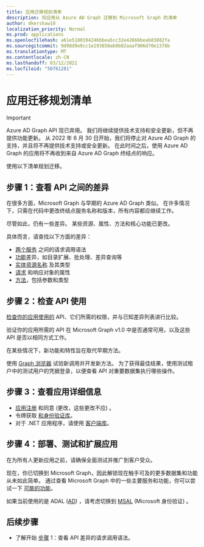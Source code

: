 ```yaml
---
title: 应用迁移规划清单
description: 将应用从 Azure AD Graph 迁移到 Microsoft Graph 的清单
author: dkershaw10
localization_priority: Normal
ms.prod: applications
ms.openlocfilehash: a61e5180194246bbea5cc32e42666beab83882fa
ms.sourcegitcommit: 9d98d9e9cc1e193850ab9b82aaaf906d70e1378b
ms.translationtype: MT
ms.contentlocale: zh-CN
ms.lasthandoff: 03/12/2021
ms.locfileid: "50761281"
---
```

# <a name="app-migration-planning-checklist"></a>应用迁移规划清单

> [!Important]
> Azure AD Graph API 现已弃用。 我们将继续提供技术支持和安全更新，但不再提供功能更新。
> 从 2022 年 6 月 30 日开始，我们将停止对 Azure AD Graph 的支持，并且将不再提供技术支持或安全更新。 在此时间之后，使用 Azure AD Graph 的应用将不再收到来自 Azure AD Graph 终结点的响应。

使用以下清单规划迁移。

## <a name="step-1-review-the-differences-between-the-apis"></a>步骤 1：查看 API 之间的差异

在很多方面，Microsoft Graph 与早期的 Azure AD Graph 类似。 在许多情况下，只需在代码中更改终结点服务名称和版本，所有内容都应继续工作。

尽管如此，仍有一些差异。 某些资源、属性、方法和核心功能已更改。

具体而言，请查找以下方面的差异：

- [两个服务](migrate-azure-ad-graph-request-differences.md) 之间的请求调用语法
- [功能](migrate-azure-ad-graph-feature-differences.md)差异，如目录扩展、批处理、差异查询等
- [实体资源名称](migrate-azure-ad-graph-resource-differences.md) 及其类型
- [请求](migrate-azure-ad-graph-property-differences.md) 和响应对象的属性
- [方法](migrate-azure-ad-graph-method-differences.md)，包括参数和类型

## <a name="step-2-examine-api-use"></a>步骤 2：检查 API 使用

[检查你的应用使用的](migrate-azure-ad-graph-audit-api-use.md) API、它们所需的权限，并与已知差异列表进行比较。  

验证你的应用所需的 API 在 Microsoft Graph v1.0 中是否通常可用，以及这些 API 是否以相同方式工作。

在某些情况下，新功能和特性旨在取代早期方法。

使用 [Graph 浏览器](https://aka.ms/ge) 试验新调用并开发新方法。 为了获得最佳结果，使用测试租户中的测试用户的凭据登录，以便查看 API 对重要数据集执行哪些操作。

## <a name="step-3-review-app-details"></a>步骤 3：查看应用详细信息

- [应用注册](migrate-azure-ad-graph-app-registration.md) 和同意 (更改，这些更改不应) 。
- 令牌获取 [和身份验证库](migrate-azure-ad-graph-authentication-library.md)。
- 对于 .NET 应用程序，请使用 [客户端库](migrate-azure-ad-graph-client-libraries.md)。

## <a name="step-4-deploy-test-and-extend-your-app"></a>步骤 4：部署、测试和扩展应用

在为所有人更新应用之前，请确保全面测试并推广到客户受众。

现在，你已切换到 Microsoft Graph，因此解锁现在触手可及的更多数据集和功能从未如此简单。 通过查看 Microsoft Graph 中的一些主要服务和功能，你可以尝试一下 [可能的功能](./overview-major-services.md)。

如果当前使用的是 ADAL ([AD](/azure/active-directory/develop/active-directory-authentication-libraries)) ，请考虑切换到 [MSAL](/azure/active-directory/develop/reference-v2-libraries) (Microsoft 身份验证) 。

## <a name="next-steps"></a>后续步骤

- 了解开始 [步骤](migrate-azure-ad-graph-request-differences.md) 1：查看 API 差异的请求调用语法。